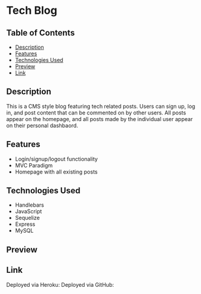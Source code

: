 # Tech Blog

## Table of Contents
- [Description](#description)
- [Features](#features)
- [Technologies Used](#technologies-used)
- [Preview](#preview)
- [Link](#link)

    

## Description
This is a CMS style blog featuring tech related posts. Users can sign up, log in, and post content that can be commented on by other users. All posts appear on the homepage, and all posts made by the individual user appear on their personal dashbaord.

     

## Features
- Login/signup/logout functionality
- MVC Paradigm
- Homepage with all existing posts

   

## Technologies Used
- Handlebars
- JavaScript
- Sequelize
- Express
- MySQL

    

## Preview


   

## Link
Deployed via Heroku: 
Deployed via GitHub: 

